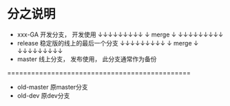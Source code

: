 # 分之说明
* xxx-GA 开发分支， 开发使用
    ↓↓↓↓↓↓↓↓↓
    ↓ merge ↓
    ↓↓↓↓↓↓↓↓↓
* release 稳定版的线上的最后一个分支
    ↓↓↓↓↓↓↓↓↓
    ↓ merge ↓
    ↓↓↓↓↓↓↓↓↓
* master  线上分支， 发布使用， 此分支通常作为备份

==============================================
* old-master 原master分支
* old-dev   原dev分支
